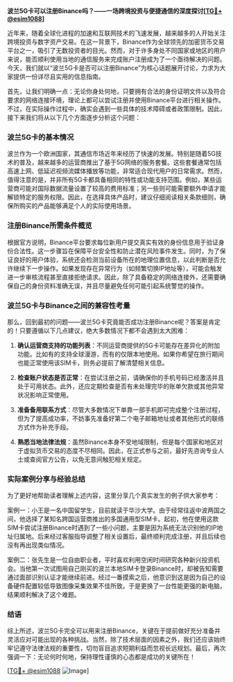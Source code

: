 **波兰5G卡可以注册Binance吗？——一场跨境投资与便捷通信的深度探讨[[TG💪+ @esim1088](https://t.me/s/esim1088)]**

近年来，随着全球化进程的加速和互联网技术的飞速发展，越来越多的人开始关注跨境投资与数字资产交易。在这一背景下，Binance作为全球领先的加密货币交易平台之一，吸引了无数投资者的目光。然而，对于许多身处不同国家或地区的用户来说，能否顺利使用当地的通信服务来完成账户注册成为了一个亟待解决的问题。今天，我们就以“波兰5G卡是否可以注册Binance”为核心话题展开讨论，力求为大家提供一份详尽且实用的信息指南。

首先，让我们明确一点：无论你身处何地，只要拥有合法的身份证明文件以及符合要求的网络连接环境，理论上都可以尝试注册并使用Binance平台进行相关操作。不过，在实际操作过程中，确实会遇到一些具体的技术障碍或者政策限制。因此，接下来我们将从以下几个方面逐步分析这个问题：

### 波兰5G卡的基本情况

波兰作为一个欧洲国家，其通信市场近年来经历了快速的发展。特别是随着5G技术的普及，越来越多的运营商推出了基于5G网络的服务套餐。这些套餐通常包括高速上网、低延迟视频流媒体播放等功能，非常适合现代用户的日常需求。然而，值得注意的是，并非所有5G卡都具备相同的特性或功能支持范围。例如，某些运营商可能对国际数据流量设置了较高的费用标准；另一些则可能需要额外申请才能解锁特定的服务权限。因此，在选择具体产品时，建议仔细阅读相关条款细则，确保所购买的产品能够满足个人的实际使用场景。

### 注册Binance所需条件概览

根据官方说明，Binance平台要求每位新用户提交真实有效的身份信息用于验证身份合法性。这一步骤旨在保障平台安全性和防止潜在风险事件发生。同时，为了保证良好的用户体验，系统还会检测当前设备所在的地理位置信息，以此判断是否允许继续下一步操作。如果发现存在异常行为（如频繁切换IP地址等），可能会触发进一步审核流程甚至直接拒绝请求。因此，除了具备稳定的网络连接外，还需要确保自己的身份资料准确无误，并且尽量避免任何可能引起系统警觉的操作。

### 波兰5G卡与Binance之间的兼容性考量

那么，回到最初的问题——波兰5G卡究竟能否成功注册Binance呢？答案是肯定的！只要遵循以下几点建议，绝大多数情况下都不会遇到太大困难：

1. **确认运营商支持的功能列表**：不同运营商提供的5G卡可能存在差异化的附加功能。比如有的支持全球漫游，而有的仅限本地使用。如果你希望在旅行期间也能正常使用该SIM卡，则务必提前了解清楚相关信息。
   
2. **检查账户状态是否正常**：在尝试注册之前，请确保你的手机号码已经激活并且处于可用状态。此外，还应定期检查是否有未处理完毕的账单欠款或其他异常状况影响正常使用。

3. **准备备用联系方式**：尽管大多数情况下单靠一部手机即可完成整个注册过程，但为了提高成功率，不妨事先准备好第二个电子邮箱地址或者其他形式的联络方式作为补充手段。

4. **熟悉当地法律法规**：虽然Binance本身不受地域限制，但是每个国家和地区对于虚拟货币交易的态度不尽相同。因此，在正式参与之前，最好先咨询专业人士或查阅官方公告，以免无意间触犯相关规定。

### 实际案例分享与经验总结

为了更好地帮助读者理解上述内容，这里分享几个真实发生的例子供大家参考：

案例一：小王是一名中国留学生，目前就读于华沙大学。由于经常往返中波两国之间，他选择了某知名跨国运营商推出的多国通用型SIM卡。起初，他在使用这款SIM卡尝试注册Binance时遇到了一些小问题，主要是因为系统无法识别他的IP地址归属地。后来经过客服指导调整了相关设置后，最终顺利完成注册，并且后续也没有再出现类似情况。

案例二：张先生是一位自由职业者，平时喜欢利用空闲时间研究各种新兴投资机会。当他第一次试图用自己刚买的波兰本地SIM卡登录Binance时，却被告知需要通过面部识别认证才能继续前进。经过一番摸索之后，他意识到这是因为自己的设备硬件配置较低导致图像采集效果不佳所致。于是更换了一台性能更强的新电脑，结果顺利解决了这个难题。

### 结语

综上所述，波兰5G卡完全可以用来注册Binance，关键在于提前做好充分准备并灵活应对可能出现的各种挑战。当然，除了技术层面的因素之外，我们还应该始终牢记遵守法律法规的重要性，切勿盲目追求短期利益而忽视长远规划。最后，再次强调一下：无论何时何地，保持理性谨慎的心态都是成功的关键所在！

[[TG💪+ @esim1088](https://t.me/s/esim1088) ![Image](https://i.postimg.cc/4NQfJmqS/Snipaste-2025-05-13-00-14-12.png)]